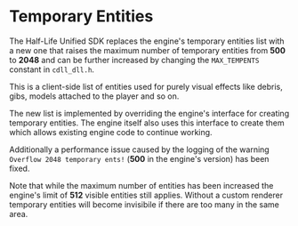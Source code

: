 # Temporary Entities

The Half-Life Unified SDK replaces the engine's temporary entities list with a new one that raises the maximum number of temporary entities from **500** to **2048** and can be further increased by changing the `MAX_TEMPENTS` constant in `cdll_dll.h`.

This is a client-side list of entities used for purely visual effects like debris, gibs, models attached to the player and so on.

The new list is implemented by overriding the engine's interface for creating temporary entities. The engine itself also uses this interface to create them which allows existing engine code to continue working.

Additionally a performance issue caused by the logging of the warning `Overflow 2048 temporary ents!` (**500** in the engine's version) has been fixed.

Note that while the maximum number of entities has been increased the engine's limit of **512** visible entities still applies. Without a custom renderer temporary entities will become invisibile if there are too many in the same area.
